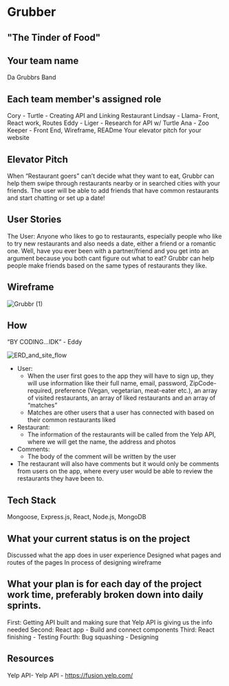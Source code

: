 # Grubber 
## "The Tinder of Food"

## Your team name
Da Grubbrs Band

## Each team member's assigned role
Cory - Turtle - Creating API and Linking Restaurant
Lindsay - Llama- Front, React work, Routes
Eddy - Liger - Research for API w/ Turtle
Ana - Zoo Keeper - Front End, Wireframe, READme
Your elevator pitch for your website

## Elevator Pitch
When “Restaurant goers” can’t decide what they want to eat, Grubbr can help them swipe through restaurants nearby or in searched cities with your friends. The user will be able to add friends that have common restaurants and start chatting or set up a date!

## User Stories
The User: Anyone who likes to go to restaurants, especially people who like to try new restaurants and also needs a date, either a friend or a romantic one.
Well, have you ever been with a partner/friend and you get into an argument because you both cant figure out what to eat? Grubbr can help people make friends based on the same types of restaurants they like.

## Wireframe
![Grubbr (1)](https://user-images.githubusercontent.com/78924263/145644970-a77836fd-5d43-40c1-b99a-6a4762e25d26.jpg)

## How
“BY CODING…IDK” - Eddy

![ERD_and_site_flow](https://user-images.githubusercontent.com/78924263/145642518-055b132d-a2f4-46da-9948-568099b80896.PNG)

- User:
     - When the user first goes to the app they will have to sign up, they will use information like their full name, email, password, ZipCode-required, preference (Vegan, vegetarian, meat-eater etc.), an array of visited restaurants, an array of liked restaurants and an array of “matches”
    - Matches are other users that a user has connected with based on their common restaurants liked
- Restaurant:
    - The information of the restaurants will be called from the Yelp API, where we will get the name, the address and photos
- Comments:
	- The body of the comment will be written by the user
- The restaurant will also have comments but it would only be comments from users on the app, where every user would be able to review the restaurants they have been to.

## Tech Stack
Mongoose, Express.js, React, Node.js, MongoDB

## What your current status is on the project
Discussed what the app does in user experience
Designed what pages and routes of the pages
In process of designing wireframe

## What your plan is for each day of the project work time, preferably broken down into daily sprints.
First: Getting API built and making sure that Yelp API is giving us the info needed
Second: React app - Build and connect components
Third: React finishing - Testing 
Fourth: Bug squashing - Designing

## Resources
Yelp API- Yelp API
    - https://fusion.yelp.com/